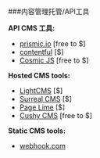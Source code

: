 ###内容管理托管/API工具

**API CMS 工具:**

* [prismic.io](https://prismic.io/) [free to $]
* [contentful](https://www.contentful.com/) [$]
* [Cosmic JS](https://cosmicjs.com/) [free to $]

**Hosted CMS tools:**

* [LightCMS](https://www.lightcms.com) [$]
* [Surreal CMS](http://www.surrealcms.com/) [$]
* [Page Lime](http://www.pagelime.com/) [$]
* [Cushy CMS](https://www.cushycms.com) [free to $]

**Static CMS tools:**

* [webhook.com](http://www.webhook.com/)